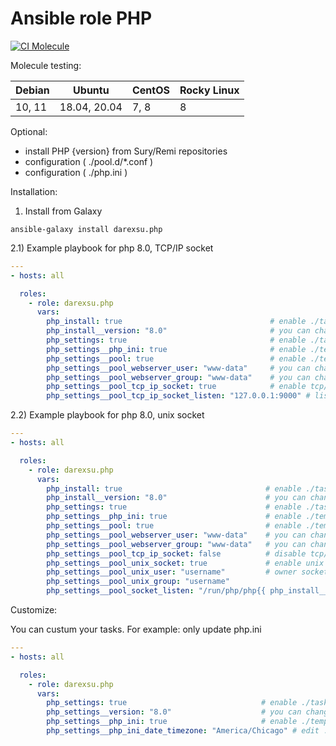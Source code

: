 # Ansible role PHP 

[![CI Molecule](https://github.com/darexsu/ansible-role-php/actions/workflows/ci.yml/badge.svg)](https://github.com/darexsu/ansible-role-php/actions/workflows/ci.yml)

Molecule testing:

|    Debian     |    Ubuntu     |    CentOS     |  Rocky Linux |
| ------------- | ------------- | ------------- | ------------ |
|   10, 11      | 18.04, 20.04  |     7, 8      |      8       |

Optional:

  - install PHP {version} from Sury/Remi repositories
  - configuration ( ./pool.d/*.conf ) 
  - configuration ( ./php.ini )

Installation:

1) Install from Galaxy
```
ansible-galaxy install darexsu.php
```
2.1) Example playbook for php 8.0, TCP/IP socket

```yaml
---
- hosts: all

  roles:
    - role: darexsu.php
      vars:
        php_install: true                                 # enable ./task/install/*
        php_install__version: "8.0"                       # you can change to 7.1, 7.2, 7.3 etc
        php_settings: true                                # enable ./task/settings/*
        php_settings__php_ini: true                       # enable ./templates/php_ini.j2
        php_settings__pool: true                          # enable ./templates/php_pool.j2
        php_settings__pool_webserver_user: "www-data"     # you can change to apache or nginx
        php_settings__pool_webserver_group: "www-data"    # you can change to apache or nginx
        php_settings__pool_tcp_ip_socket: true            # enable tcp/ip socket
        php_settings__pool_tcp_ip_socket_listen: "127.0.0.1:9000" # listen port: 9000 on localhost
```
2.2) Example playbook for php 8.0, unix socket

```yaml
---
- hosts: all

  roles:
    - role: darexsu.php
      vars:
        php_install: true                                # enable ./task/install/*
        php_install__version: "8.0"                      # you can change to 7.1, 7.2, 7.3 etc
        php_settings: true                               # enable ./task/settings/*
        php_settings__php_ini: true                      # enable ./templates/php_ini.j2
        php_settings__pool: true                         # enable ./templates/php_pool.j2
        php_settings__pool_webserver_user: "www-data"    # you can change to apache or nginx
        php_settings__pool_webserver_group: "www-data"   # you can change to apache or nginx 
        php_settings__pool_tcp_ip_socket: false          # disable tcp/ip socket
        php_settings__pool_unix_socket: true             # enable unix socket
        php_settings__pool_unix_user: "username"         # owner socket
        php_settings__pool_unix_group: "username"
        php_settings__pool_socket_listen: "/run/php/php{{ php_install__version }}-{{ php_settings__pool_unix_user }}.sock"
```
Customize:

You can custum your tasks. For example: only update php.ini

```yaml
---
- hosts: all

  roles:
    - role: darexsu.php
      vars:
        php_settings: true                              # enable ./task/install/*
        php_settings__version: "8.0"                    # you can change to 7.1, 7.2, 7.3 etc
        php_settings__php_ini: true                     # enable ./templates/php_ini.j2
        php_settings__php_ini_date_timezone: "America/Chicago" # edit ./templates/php_ini.j2

```